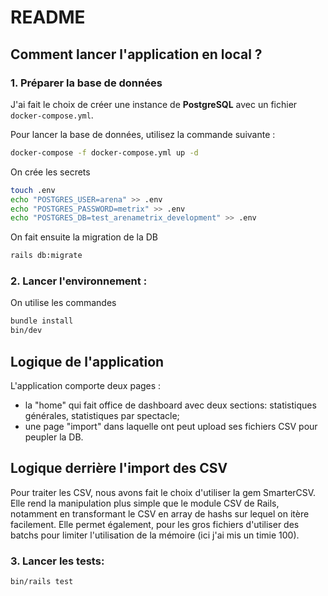 # README

## Comment lancer l'application en local ?

### 1. Préparer la base de données

J'ai fait le choix de créer une instance de **PostgreSQL** avec un fichier `docker-compose.yml`.

Pour lancer la base de données, utilisez la commande suivante :

```bash
docker-compose -f docker-compose.yml up -d
```

On crée les secrets 

```bash
touch .env
echo "POSTGRES_USER=arena" >> .env
echo "POSTGRES_PASSWORD=metrix" >> .env
echo "POSTGRES_DB=test_arenametrix_development" >> .env
```

On fait ensuite la migration de la DB 

```bash
rails db:migrate
```

### 2. Lancer l'environnement :



On utilise les commandes

```bash
bundle install
bin/dev
```


## Logique de l'application

L'application comporte deux pages : 
- la "home" qui fait office de dashboard avec deux sections: statistiques générales, statistiques par spectacle;
- une page "import" dans laquelle ont peut upload ses fichiers CSV pour peupler la DB.
  

## Logique derrière l'import des CSV 
Pour traiter les CSV, nous avons fait le choix d'utiliser la gem SmarterCSV. Elle rend la manipulation plus simple que le module CSV de Rails, notamment en transformant le CSV en array de hashs sur lequel on itère facilement. Elle permet également, pour les gros fichiers d'utiliser des batchs pour limiter l'utilisation de la mémoire (ici j'ai mis un timie 100).


### 3. Lancer les tests: 


```bash
bin/rails test
```
